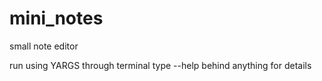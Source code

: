 # mini_notes
small note editor

run using YARGS through terminal
type --help behind anything for details
